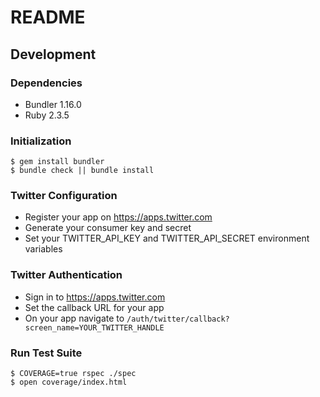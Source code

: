 # README

## Development

### Dependencies

* Bundler 1.16.0
* Ruby 2.3.5

### Initialization

```shell
$ gem install bundler
$ bundle check || bundle install
```

### Twitter Configuration

* Register your app on https://apps.twitter.com
* Generate your consumer key and secret
* Set your TWITTER_API_KEY and TWITTER_API_SECRET environment variables

### Twitter Authentication

* Sign in to https://apps.twitter.com
* Set the callback URL for your app
* On your app navigate to `/auth/twitter/callback?screen_name=YOUR_TWITTER_HANDLE`

### Run Test Suite

```shell
$ COVERAGE=true rspec ./spec
$ open coverage/index.html
```
